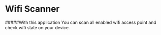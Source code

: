 # Wifi Scanner
#####With this application You can scan all enabled wifi access point and check wifi state on your device.
